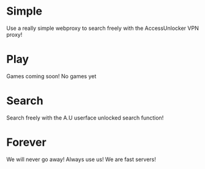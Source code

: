 # Simple
Use a really simple webproxy to search freely with the AccessUnlocker VPN proxy!

# Play
Games coming soon! No games yet

# Search
Search freely with the A.U userface unlocked search function!

# Forever
We will never go away! Always use us! We are fast servers!
